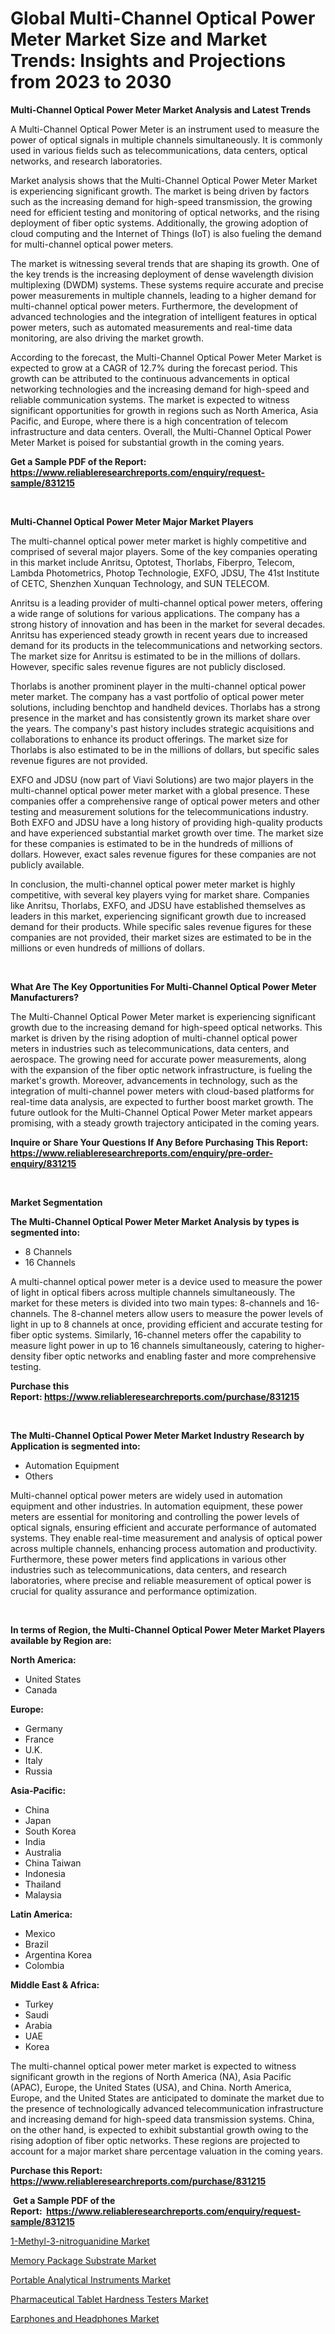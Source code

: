 <p><h1>Global Multi-Channel Optical Power Meter Market Size and Market Trends: Insights and Projections from 2023 to 2030</h1></p><p><strong>Multi-Channel Optical Power Meter Market Analysis and Latest Trends</strong></p>
<p><p>A Multi-Channel Optical Power Meter is an instrument used to measure the power of optical signals in multiple channels simultaneously. It is commonly used in various fields such as telecommunications, data centers, optical networks, and research laboratories.</p><p>Market analysis shows that the Multi-Channel Optical Power Meter Market is experiencing significant growth. The market is being driven by factors such as the increasing demand for high-speed transmission, the growing need for efficient testing and monitoring of optical networks, and the rising deployment of fiber optic systems. Additionally, the growing adoption of cloud computing and the Internet of Things (IoT) is also fueling the demand for multi-channel optical power meters.</p><p>The market is witnessing several trends that are shaping its growth. One of the key trends is the increasing deployment of dense wavelength division multiplexing (DWDM) systems. These systems require accurate and precise power measurements in multiple channels, leading to a higher demand for multi-channel optical power meters. Furthermore, the development of advanced technologies and the integration of intelligent features in optical power meters, such as automated measurements and real-time data monitoring, are also driving the market growth.</p><p>According to the forecast, the Multi-Channel Optical Power Meter Market is expected to grow at a CAGR of 12.7% during the forecast period. This growth can be attributed to the continuous advancements in optical networking technologies and the increasing demand for high-speed and reliable communication systems. The market is expected to witness significant opportunities for growth in regions such as North America, Asia Pacific, and Europe, where there is a high concentration of telecom infrastructure and data centers. Overall, the Multi-Channel Optical Power Meter Market is poised for substantial growth in the coming years.</p></p>
<p><strong>Get a Sample PDF of the Report:&nbsp; <a href="https://www.reliableresearchreports.com/enquiry/request-sample/831215">https://www.reliableresearchreports.com/enquiry/request-sample/831215</a></strong></p>
<p>&nbsp;</p>
<p><strong>Multi-Channel Optical Power Meter Major Market Players</strong></p>
<p><p>The multi-channel optical power meter market is highly competitive and comprised of several major players. Some of the key companies operating in this market include Anritsu, Optotest, Thorlabs, Fiberpro, Telecom, Lambda Photometrics, Photop Technologie, EXFO, JDSU, The 41st Institute of CETC, Shenzhen Xunquan Technology, and SUN TELECOM.</p><p>Anritsu is a leading provider of multi-channel optical power meters, offering a wide range of solutions for various applications. The company has a strong history of innovation and has been in the market for several decades. Anritsu has experienced steady growth in recent years due to increased demand for its products in the telecommunications and networking sectors. The market size for Anritsu is estimated to be in the millions of dollars. However, specific sales revenue figures are not publicly disclosed.</p><p>Thorlabs is another prominent player in the multi-channel optical power meter market. The company has a vast portfolio of optical power meter solutions, including benchtop and handheld devices. Thorlabs has a strong presence in the market and has consistently grown its market share over the years. The company's past history includes strategic acquisitions and collaborations to enhance its product offerings. The market size for Thorlabs is also estimated to be in the millions of dollars, but specific sales revenue figures are not provided.</p><p>EXFO and JDSU (now part of Viavi Solutions) are two major players in the multi-channel optical power meter market with a global presence. These companies offer a comprehensive range of optical power meters and other testing and measurement solutions for the telecommunications industry. Both EXFO and JDSU have a long history of providing high-quality products and have experienced substantial market growth over time. The market size for these companies is estimated to be in the hundreds of millions of dollars. However, exact sales revenue figures for these companies are not publicly available.</p><p>In conclusion, the multi-channel optical power meter market is highly competitive, with several key players vying for market share. Companies like Anritsu, Thorlabs, EXFO, and JDSU have established themselves as leaders in this market, experiencing significant growth due to increased demand for their products. While specific sales revenue figures for these companies are not provided, their market sizes are estimated to be in the millions or even hundreds of millions of dollars.</p></p>
<p>&nbsp;</p>
<p><strong>What Are The Key Opportunities For Multi-Channel Optical Power Meter Manufacturers?</strong></p>
<p><p>The Multi-Channel Optical Power Meter market is experiencing significant growth due to the increasing demand for high-speed optical networks. This market is driven by the rising adoption of multi-channel optical power meters in industries such as telecommunications, data centers, and aerospace. The growing need for accurate power measurements, along with the expansion of the fiber optic network infrastructure, is fueling the market's growth. Moreover, advancements in technology, such as the integration of multi-channel power meters with cloud-based platforms for real-time data analysis, are expected to further boost market growth. The future outlook for the Multi-Channel Optical Power Meter market appears promising, with a steady growth trajectory anticipated in the coming years.</p></p>
<p><strong>Inquire or Share Your Questions If Any Before Purchasing This Report: <a href="https://www.reliableresearchreports.com/enquiry/pre-order-enquiry/831215">https://www.reliableresearchreports.com/enquiry/pre-order-enquiry/831215</a></strong></p>
<p>&nbsp;</p>
<p><strong>Market Segmentation</strong></p>
<p><strong>The Multi-Channel Optical Power Meter Market Analysis by types is segmented into:</strong></p>
<p><ul><li>8 Channels</li><li>16 Channels</li></ul></p>
<p><p>A multi-channel optical power meter is a device used to measure the power of light in optical fibers across multiple channels simultaneously. The market for these meters is divided into two main types: 8-channels and 16-channels. The 8-channel meters allow users to measure the power levels of light in up to 8 channels at once, providing efficient and accurate testing for fiber optic systems. Similarly, 16-channel meters offer the capability to measure light power in up to 16 channels simultaneously, catering to higher-density fiber optic networks and enabling faster and more comprehensive testing.</p></p>
<p><strong>Purchase this Report:&nbsp;<a href="https://www.reliableresearchreports.com/purchase/831215">https://www.reliableresearchreports.com/purchase/831215</a></strong></p>
<p>&nbsp;</p>
<p><strong>The Multi-Channel Optical Power Meter Market Industry Research by Application is segmented into:</strong></p>
<p><ul><li>Automation Equipment</li><li>Others</li></ul></p>
<p><p>Multi-channel optical power meters are widely used in automation equipment and other industries. In automation equipment, these power meters are essential for monitoring and controlling the power levels of optical signals, ensuring efficient and accurate performance of automated systems. They enable real-time measurement and analysis of optical power across multiple channels, enhancing process automation and productivity. Furthermore, these power meters find applications in various other industries such as telecommunications, data centers, and research laboratories, where precise and reliable measurement of optical power is crucial for quality assurance and performance optimization.</p></p>
<p>&nbsp;</p>
<p><strong>In terms of Region, the Multi-Channel Optical Power Meter Market Players available by Region are:</strong></p>
<p>
    <p> <strong> North America: </strong>
        <ul>
            <li>United States</li>
            <li>Canada</li>
        </ul>
        </p> 
    <p> <strong> Europe: </strong>
        <ul>
            <li>Germany</li>
            <li>France</li>
            <li>U.K.</li>
            <li>Italy</li>
            <li>Russia</li>
        </ul>
        </p> 
    <p> <strong> Asia-Pacific: </strong>
        <ul>
            <li>China</li>
            <li>Japan</li>
            <li>South Korea</li>
            <li>India</li>
            <li>Australia</li>
            <li>China Taiwan</li>
            <li>Indonesia</li>
            <li>Thailand</li>
            <li>Malaysia</li>
        </ul>
        </p> 
    <p> <strong> Latin America: </strong>
        <ul>
            <li>Mexico</li>
            <li>Brazil</li>
            <li>Argentina Korea</li>
            <li>Colombia</li>
        </ul>
        </p> 
    <p> <strong> Middle East & Africa: </strong>
        <ul>
            <li>Turkey</li>
            <li>Saudi</li>
            <li>Arabia</li>
            <li>UAE</li>
            <li>Korea</li>
        </ul>
    </p>
    </p>
<p><p>The multi-channel optical power meter market is expected to witness significant growth in the regions of North America (NA), Asia Pacific (APAC), Europe, the United States (USA), and China. North America, Europe, and the United States are anticipated to dominate the market due to the presence of technologically advanced telecommunication infrastructure and increasing demand for high-speed data transmission systems. China, on the other hand, is expected to exhibit substantial growth owing to the rising adoption of fiber optic networks. These regions are projected to account for a major market share percentage valuation in the coming years.</p></p>
<p><strong>Purchase this Report: <a href="https://www.reliableresearchreports.com/purchase/831215">https://www.reliableresearchreports.com/purchase/831215</a></strong></p>
<p>&nbsp;<strong>Get a Sample PDF of the Report:&nbsp;&nbsp;<a href="https://www.reliableresearchreports.com/enquiry/request-sample/831215">https://www.reliableresearchreports.com/enquiry/request-sample/831215</a></strong></p>
<p><strong></strong></p>
<p><p><a href="https://github.com/amonskiyk/Market-Research-Report-List-1/blob/main/1-methyl-3-nitroguanidine-market.md">1-Methyl-3-nitroguanidine Market</a></p><p><a href="https://www.linkedin.com/pulse/memory-package-substrate-market-research-report-unlocks-analysis/">Memory Package Substrate Market</a></p><p><a href="https://medium.com/@scottford2001/portable-analytical-instruments-market-trends-and-market-analysis-forecasted-for-period-2023-2030-70f2ea1c938e">Portable Analytical Instruments Market</a></p><p><a href="https://www.linkedin.com/pulse/pharmaceutical-tablet-hardness-testers-market-share-amp/">Pharmaceutical Tablet Hardness Testers Market</a></p><p><a href="https://medium.com/@christopherbennett19/earphones-and-headphones-market-report-reveals-the-latest-trends-and-growth-opportunities-of-this-68488c6ba18d">Earphones and Headphones Market</a></p></p>
